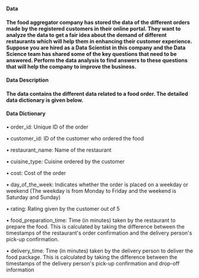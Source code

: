 **Data**

#### The food aggregator company has stored the data of the different orders made by the registered customers in their online portal. They want to analyze the data to get a fair idea about the demand of different restaurants which will help them in enhancing their customer experience. Suppose you are hired as a Data Scientist in this company and the Data Science team has shared some of the key questions that need to be answered. Perform the data analysis to find answers to these questions that will help the company to improve the business. 
#### Data Description
#### The data contains the different data related to a food order. The detailed data dictionary is given below.
#### Data Dictionary
•	order_id: Unique ID of the order

•	customer_id: ID of the customer who ordered the food

•	restaurant_name: Name of the restaurant

•	cuisine_type: Cuisine ordered by the customer

•	cost: Cost of the order

•	day_of_the_week: Indicates whether the order is placed on a weekday or weekend (The weekday is from Monday to Friday and the weekend is Saturday and Sunday)

•	rating: Rating given by the customer out of 5

•	food_preparation_time: Time (in minutes) taken by the restaurant to prepare the food. This is calculated by taking the difference between the timestamps of the restaurant's order confirmation and the delivery person's pick-up confirmation.

•	delivery_time: Time (in minutes) taken by the delivery person to deliver the food package. This is calculated by taking the difference between the timestamps of the delivery person's pick-up confirmation and drop-off information
